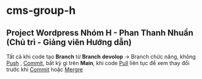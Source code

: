 # cms-group-h
## Project Wordpress Nhóm H - Phan Thanh Nhuần (Chủ trì - Giảng viên Hướng dẫn)
Tất cả khi code tạo **Branch** từ **Branch** **devolop** -> Branch chức năng, không [Push](https://www.atlassian.com/git/tutorials/syncing/git-push#:~:text=The%20git%20push%20command%20is,exports%20commits%20to%20remote%20branches.) , [Commit](https://www.atlassian.com/git/tutorials/saving-changes/git-commit#:~:text=The%20git%20commit%20command%20captures,you%20explicitly%20ask%20it%20to.), bất kỳ gì trên **Main**, khi code [Pull](https://www.atlassian.com/git/tutorials/syncing/git-pull#:~:text=The%20git%20pull%20command%20is,Git%2Dbased%20collaboration%20work%20flows.) liên tục để xem thay đổi trước khi [Commit](https://www.atlassian.com/git/tutorials/saving-changes/git-commit#:~:text=The%20git%20commit%20command%20captures,you%20explicitly%20ask%20it%20to.) hoặc [Mergre](https://www.atlassian.com/git/tutorials/using-branches/git-merge)
